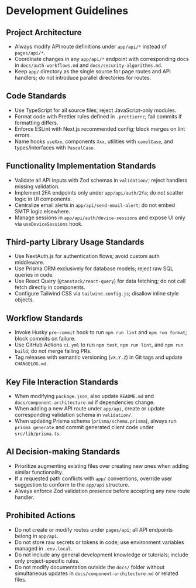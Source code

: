 # Development Guidelines

## Project Architecture
- Always modify API route definitions under `app/api/*` instead of `pages/api/*`.
- Coordinate changes in any `app/api/*` endpoint with corresponding docs in `docs/auth-workflows.md` and `docs/security-algorithms.md`.
- Keep `app/` directory as the single source for page routes and API handlers; do not introduce parallel directories for routes.

## Code Standards
- Use TypeScript for all source files; reject JavaScript-only modules.
- Format code with Prettier rules defined in `.prettierrc`; fail commits if formatting differs.
- Enforce ESLint with Next.js recommended config; block merges on lint errors.
- Name hooks `useXxx`, components `Xxx`, utilities with `camelCase`, and types/interfaces with `PascalCase`.

## Functionality Implementation Standards
- Validate all API inputs with Zod schemas in `validation/`; reject handlers missing validation.
- Implement 2FA endpoints only under `app/api/auth/2fa`; do not scatter logic in UI components.
- Centralize email alerts in `app/api/send-email-alert`; do not embed SMTP logic elsewhere.
- Manage sessions in `app/api/auth/device-sessions` and expose UI only via `useDeviceSessions` hook.

## Third-party Library Usage Standards
- Use NextAuth.js for authentication flows; avoid custom auth middleware.
- Use Prisma ORM exclusively for database models; reject raw SQL queries in code.
- Use React Query (`@tanstack/react-query`) for data fetching; do not call fetch directly in components.
- Configure Tailwind CSS via `tailwind.config.js`; disallow inline style objects.

## Workflow Standards
- Invoke Husky `pre-commit` hook to run `npm run lint` and `npm run format`; block commits on failure.
- Use GitHub Actions `ci.yml` to run `npm test`, `npm run lint`, and `npm run build`; do not merge failing PRs.
- Tag releases with semantic versioning (`vX.Y.Z`) in Git tags and update `CHANGELOG.md`.

## Key File Interaction Standards
- When modifying `package.json`, also update `README.md` and `docs/component-architecture.md` if dependencies change.
- When adding a new API route under `app/api`, create or update corresponding validation schema in `validation/`.
- When updating Prisma schema (`prisma/schema.prisma`), always run `prisma generate` and commit generated client code under `src/lib/prisma.ts`.

## AI Decision-making Standards
- Prioritize augmenting existing files over creating new ones when adding similar functionality.
- If a requested path conflicts with `app/` conventions, override user suggestion to conform to the `app/api` structure.
- Always enforce Zod validation presence before accepting any new route handler.

## Prohibited Actions
- Do not create or modify routes under `pages/api`; all API endpoints belong in `app/api`.
- Do not store raw secrets or tokens in code; use environment variables managed in `.env.local`.
- Do not include any general development knowledge or tutorials; include only project-specific rules.
- Do not modify documentation outside the `docs/` folder without simultaneous updates in `docs/component-architecture.md` or related files.
